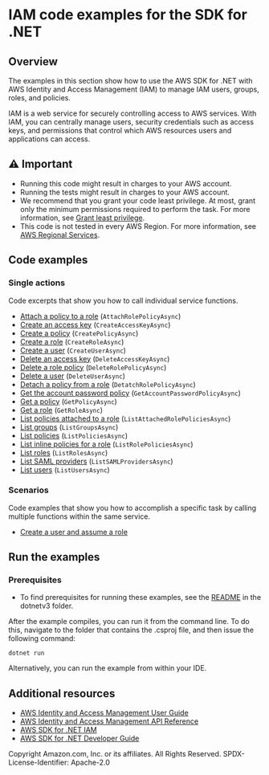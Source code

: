 # IAM code examples for the SDK for .NET

## Overview

The examples in this section show how to use the AWS SDK for .NET with AWS Identity and Access Management (IAM) to manage IAM users, groups, roles, and policies.

IAM is a web service for securely controlling access to AWS services. With IAM, you can centrally manage users, security credentials such as access keys, and permissions that control which AWS resources users and applications can access.

## ⚠️ Important
* Running this code might result in charges to your AWS account.
* Running the tests might result in charges to your AWS account.
* We recommend that you grant your code least privilege. At most, grant only the minimum permissions required to perform the task. For more information, see [Grant least privilege](https://docs.aws.amazon.com/IAM/latest/UserGuide/best-practices.html#grant-least-privilege).
* This code is not tested in every AWS Region. For more information, see [AWS Regional Services](https://aws.amazon.com/about-aws/global-infrastructure/regional-product-services).

## Code examples

### Single actions
Code excerpts that show you how to call individual service functions.

- [Attach a policy to a role](AttachRolePolicyExample/AttachRolePolicyExample/AttachRolePolicy.cs) (`AttachRolePolicyAsync`)
- [Create an access key](CreateAccessKeyExample/CreateAccessKeyExample/CreateAccessKey.cs) (`CreateAccessKeyAsync`)
- [Create a policy](CreatePolicyExample/CreatePolicy.cs) (`CreatePolicyAsync`)
- [Create a role](CreateRoleExample/CreateRole.cs) (`CreateRoleAsync`)
- [Create a user](CreateUserExample/CreateUserExample/CreateUser.cs) (`CreateUserAsync`)
- [Delete an access key](DeleteAccessKeyExample/DeleteAccessKeyExample/DeleteAccessKey.cs) (`DeleteAccessKeyAsync`)
- [Delete a role policy](DeleteRolePolicyExample/DeleteRolePolicyExample/DeleteRolePolicy.cs) (`DeleteRolePolicyAsync`)
- [Delete a user](DeleteUserExample/DeleteUserExample/DeleteUser.cs) (`DeleteUserAsync`)
- [Detach a policy from a role](DetachRolePolicyExample/DetachRolePolicyExample/DetachRolePolicy.cs) (`DetatchRolePolicyAsync`)
- [Get the account password policy](GetAccountPasswordPolicyExample/GetAccountPasswordPolicy.cs) (`GetAccountPasswordPolicyAsync`)
- [Get a policy](GetPolicyExample/GetPolicy.cs) (`GetPolicyAsync`)
- [Get a role](GetRoleExample/GetRole.cs) (`GetRoleAsync`)
- [List policies attached to a role](ListAttachedRolePoliciesExample/ListAttachedRolePolicies.cs) (`ListAttachedRolePoliciesAsync`)
- [List groups](ListGroupsExample/ListGroups.cs) (`ListGroupsAsync`)
- [List policies](ListPoliciesExample/ListPolicies.cs) (`ListPoliciesAsync`)
- [List inline policies for a role](ListRolePoliciesExample/Program.cs) (`ListRolePoliciesAsync`)
- [List roles](ListRolesExample/ListRoles.cs) (`ListRolesAsync`)
- [List SAML providers](ListSAMLProvidersExample/ListSAMLProviders.cs) (`ListSAMLProvidersAsync`)
- [List users](ListUsersExample/ListUsers.cs) (`ListUsersAsync`)

### Scenarios
Code examples that show you how to accomplish a specific task by calling multiple functions within the same service.

- [Create a user and assume a role](IAM_Basics_Scenario/IAM_Basics_Scenario/IAM_Basics.cs)

## Run the examples

### Prerequisites
* To find prerequisites for running these examples, see the
  [README](../README.md#Prerequisites) in the dotnetv3 folder.

After the example compiles, you can run it from the command line. To
do this, navigate to the folder that contains the .csproj file, and then
issue the following command:

```
dotnet run
```

Alternatively, you can run the example from within your IDE.

## Additional resources
* [AWS Identity and Access Management User Guide](https://docs.aws.amazon.com/IAM/latest/UserGuide/introduction.html)
* [AWS Identity and Access Management API Reference](https://docs.aws.amazon.com/IAM/latest/APIReference/welcome.html)
* [AWS SDK for .NET IAM](https://docs.aws.amazon.com/sdkfornet/v3/apidocs/items/IAM/NIAM.html)
* [AWS SDK for .NET Developer Guide](https://docs.aws.amazon.com/sdk-for-net/v3/developer-guide/welcome.html)

Copyright Amazon.com, Inc. or its affiliates. All Rights Reserved. SPDX-License-Identifier: Apache-2.0


